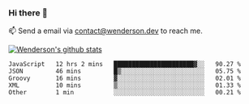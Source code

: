 ### Hi there 👋

<!--
**Wenderson-P/wenderson-p** is a ✨ _special_ ✨ repository because its `README.md` (this file) appears on your GitHub profile.

Here are some ideas to get you started:

- 🔭 I’m currently working on ...
- 🌱 I’m currently learning ...
- 👯 I’m looking to collaborate on ...
- 🤔 I’m looking for help with ...
- 💬 Ask me about ...
- 📫 How to reach me: ...
- 😄 Pronouns: ...
- ⚡ Fun fact: ...
-->

📫  Send a email via contact@wenderson.dev to reach me.

[![Wenderson's github stats](https://github-readme-stats.vercel.app/api?username=wenderson-p&show_icons=true&theme=tokyonight&hide=issues)](https://github.com/wenderson-p/github-readme-stats)

<!--START_SECTION:waka-->
```text
JavaScript   12 hrs 2 mins   ██████████████████████▓░░   90.27 % 
JSON         46 mins         █▒░░░░░░░░░░░░░░░░░░░░░░░   05.75 % 
Groovy       16 mins         ▓░░░░░░░░░░░░░░░░░░░░░░░░   02.01 % 
XML          10 mins         ▒░░░░░░░░░░░░░░░░░░░░░░░░   01.33 % 
Other        1 min           ░░░░░░░░░░░░░░░░░░░░░░░░░   00.21 % 
```
<!--END_SECTION:waka-->
